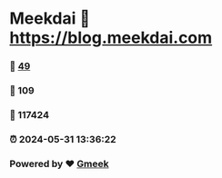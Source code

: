 # Meekdai :link: https://blog.meekdai.com 
### :page_facing_up: [49](https://blog.meekdai.com/tag.html) 
### :speech_balloon: 109 
### :hibiscus: 117424 
### :alarm_clock: 2024-05-31 13:36:22 
### Powered by :heart: [Gmeek](https://github.com/Meekdai/Gmeek)
